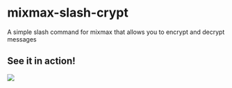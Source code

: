 # mixmax-slash-crypt
A simple slash command for mixmax that allows you to encrypt and decrypt messages

## See it in action!
![](https://media.giphy.com/media/3ohhwnl1arVlnrNNxS/giphy.gif)
